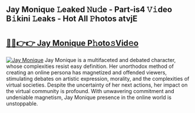 ## Jay Monique 𝙻eaked 𝙽u𝚍e - Part-is4 𝚅𝚒deo B𝚒kini 𝙻eaks - Hot All 𝙿hotos atvjE

# <h2><a href="http://ld3i7mk.urlbe.top/?page=Jay+Monique">🔗🔗👉👉 Jay Monique P𝚑oto𝚜Vid𝚎o</a></h2>

[![Jay Monique](https://i.imgur.com/eBuTRDB.gif)](http://ld3i7mk.urlbe.top/?page=Jay+Monique)
Jay Monique is a multifaceted and debated character, whose complexities resist easy definition. Her unorthodox method of creating an online persona has magnetized and offended viewers, stimulating debates on artistic expression, morality, and the complexities of virtual societies. Despite the uncertainty of her next actions, her impact on the virtual community is profound. With unwavering commitment and undeniable magnetism, Jay Monique presence in the online world is unstoppable.
